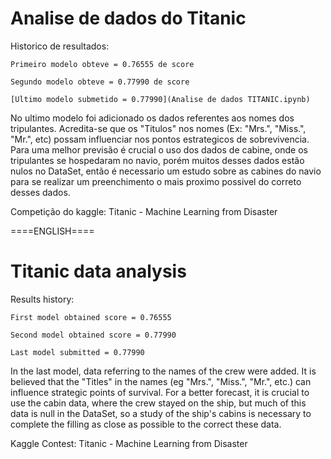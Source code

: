 # Analise de dados do Titanic
 Historico de resultados:
 
    Primeiro modelo obteve = 0.76555 de score
    
    Segundo modelo obteve = 0.77990 de score

    [Ultimo modelo submetido = 0.77990](Analise de dados TITANIC.ipynb)

No ultimo modelo foi adicionado os dados referentes aos nomes dos tripulantes. Acredita-se que os "Titulos" nos nomes (Ex: "Mrs.", "Miss.", "Mr.", etc) possam influenciar nos pontos estrategicos de sobrevivencia. Para uma melhor previsão é crucial o uso dos dados de cabine, onde os tripulantes se hospedaram no navio, porém muitos desses dados estão nulos no DataSet, então é necessario um estudo sobre as cabines do navio para se realizar um preenchimento o mais proximo possivel do correto desses dados.

Competição do kaggle: Titanic - Machine Learning from Disaster


====ENGLISH====

# Titanic data analysis
 Results history:
 
    First model obtained score = 0.76555
    
    Second model obtained score = 0.77990

    Last model submitted = 0.77990

In the last model, data referring to the names of the crew were added. It is believed that the "Titles" in the names (eg "Mrs.", "Miss.", "Mr.", etc.) can influence strategic points of survival. For a better forecast, it is crucial to use the cabin data, where the crew stayed on the ship, but much of this data is null in the DataSet, so a study of the ship's cabins is necessary to complete the filling as close as possible to the correct these data.

Kaggle Contest: Titanic - Machine Learning from Disaster
